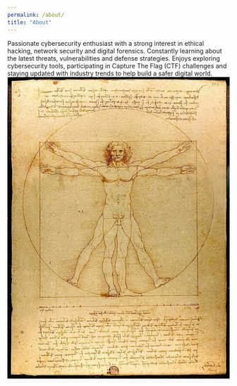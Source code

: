 ```yaml
---
permalink: /about/
title: "About"
---
```


Passionate cybersecurity enthusiast with a strong interest in ethical hacking, network security and digital forensics. Constantly learning about the latest threats, vulnerabilities and defense strategies. Enjoys exploring cybersecurity tools, participating in Capture The Flag (CTF) challenges and staying updated with industry trends to help build a safer digital world.
![Vitruvian Man](/assets/images/vitruve.jpg)
